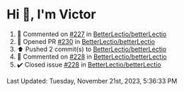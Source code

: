 <h1>Hi 👋, I'm Victor </h1>

<!--RECENT_ACTIVITY:start-->
1. 💬 Commented on [#227](https://github.com/BetterLectio/betterLectio/issues/227#issuecomment-1821218755) in [BetterLectio/betterLectio](https://github.com/BetterLectio/betterLectio)<br>
2. 💪 Opened PR [#230](https://github.com/BetterLectio/betterLectio/pull/230) in [BetterLectio/betterLectio](https://github.com/BetterLectio/betterLectio)<br>
3. ⬆️ Pushed 2 commit(s) to [BetterLectio/betterLectio](https://github.com/BetterLectio/betterLectio)<br>
4. 💬 Commented on [#228](https://github.com/BetterLectio/betterLectio/issues/228#issuecomment-1819612322) in [BetterLectio/betterLectio](https://github.com/BetterLectio/betterLectio)<br>
5. ✔️ Closed issue [#228](https://github.com/BetterLectio/betterLectio/issues/228) in [BetterLectio/betterLectio](https://github.com/BetterLectio/betterLectio)<br>
<!--RECENT_ACTIVITY:end-->

<!--RECENT_ACTIVITY:last_update-->
Last Updated: Tuesday, November 21st, 2023, 5:36:33 PM
<!--RECENT_ACTIVITY:last_update_end-->
